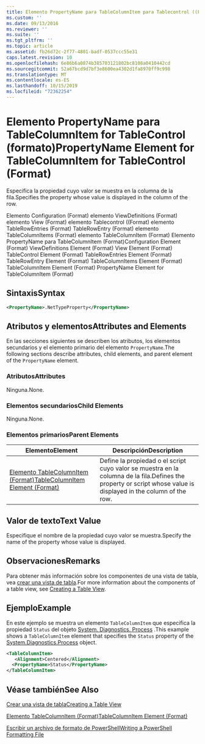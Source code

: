 ```yaml
---
title: Elemento PropertyName para TableColumnItem para Tablecontrol ((Format) | Microsoft Docs
ms.custom: ''
ms.date: 09/13/2016
ms.reviewer: ''
ms.suite: ''
ms.tgt_pltfrm: ''
ms.topic: article
ms.assetid: fb26d72c-2f77-4801-badf-0537ccc55e31
caps.latest.revision: 10
ms.openlocfilehash: 6e86b6a0874b385703121802bc8108a0410442cd
ms.sourcegitcommit: 52a67bcd9d7bf3e8600ea4302d1fa8970ff9c998
ms.translationtype: MT
ms.contentlocale: es-ES
ms.lasthandoff: 10/15/2019
ms.locfileid: "72362254"
---
```

# <a name="propertyname-element-for-tablecolumnitem-for-tablecontrol-format"></a><span data-ttu-id="3ae0a-102">Elemento PropertyName para TableColumnItem for TableControl (formato)</span><span class="sxs-lookup"><span data-stu-id="3ae0a-102">PropertyName Element for TableColumnItem for TableControl (Format)</span></span>

<span data-ttu-id="3ae0a-103">Especifica la propiedad cuyo valor se muestra en la columna de la fila.</span><span class="sxs-lookup"><span data-stu-id="3ae0a-103">Specifies the property whose value is displayed in the column of the row.</span></span>

<span data-ttu-id="3ae0a-104">Elemento Configuration (Format) elemento ViewDefinitions (Format) elemento View (Format) elemento Tablecontrol ((Format) elemento TableRowEntries (Format) TableRowEntry (Format) elemento TableColumnItems (Format) elemento TableColumnItem (Format) Elemento PropertyName para TableColumnItem (Format)</span><span class="sxs-lookup"><span data-stu-id="3ae0a-104">Configuration Element (Format) ViewDefinitions Element (Format) View Element (Format) TableControl Element (Format) TableRowEntries Element (Format) TableRowEntry Element (Format) TableColumnItems Element (Format) TableColumnItem Element (Format) PropertyName Element for TableColumnItem (Format)</span></span>

## <a name="syntax"></a><span data-ttu-id="3ae0a-105">Sintaxis</span><span class="sxs-lookup"><span data-stu-id="3ae0a-105">Syntax</span></span>

```xml
<PropertyName>.NetTypeProperty</PropertyName>
```

## <a name="attributes-and-elements"></a><span data-ttu-id="3ae0a-106">Atributos y elementos</span><span class="sxs-lookup"><span data-stu-id="3ae0a-106">Attributes and Elements</span></span>

<span data-ttu-id="3ae0a-107">En las secciones siguientes se describen los atributos, los elementos secundarios y el elemento primario del elemento `PropertyName`.</span><span class="sxs-lookup"><span data-stu-id="3ae0a-107">The following sections describe attributes, child elements, and parent element of the `PropertyName` element.</span></span>

### <a name="attributes"></a><span data-ttu-id="3ae0a-108">Atributos</span><span class="sxs-lookup"><span data-stu-id="3ae0a-108">Attributes</span></span>

<span data-ttu-id="3ae0a-109">Ninguna.</span><span class="sxs-lookup"><span data-stu-id="3ae0a-109">None.</span></span>

### <a name="child-elements"></a><span data-ttu-id="3ae0a-110">Elementos secundarios</span><span class="sxs-lookup"><span data-stu-id="3ae0a-110">Child Elements</span></span>

<span data-ttu-id="3ae0a-111">Ninguna.</span><span class="sxs-lookup"><span data-stu-id="3ae0a-111">None.</span></span>

### <a name="parent-elements"></a><span data-ttu-id="3ae0a-112">Elementos primarios</span><span class="sxs-lookup"><span data-stu-id="3ae0a-112">Parent Elements</span></span>

|<span data-ttu-id="3ae0a-113">Elemento</span><span class="sxs-lookup"><span data-stu-id="3ae0a-113">Element</span></span>|<span data-ttu-id="3ae0a-114">Descripción</span><span class="sxs-lookup"><span data-stu-id="3ae0a-114">Description</span></span>|
|-------------|-----------------|
|[<span data-ttu-id="3ae0a-115">Elemento TableColumnItem (Format)</span><span class="sxs-lookup"><span data-stu-id="3ae0a-115">TableColumnItem Element (Format)</span></span>](./tablecolumnitem-element-for-tablecolumnitems-for-tablecontrol-format.md)|<span data-ttu-id="3ae0a-116">Define la propiedad o el script cuyo valor se muestra en la columna de la fila.</span><span class="sxs-lookup"><span data-stu-id="3ae0a-116">Defines the property or script whose value is displayed in the column of the row.</span></span>|

## <a name="text-value"></a><span data-ttu-id="3ae0a-117">Valor de texto</span><span class="sxs-lookup"><span data-stu-id="3ae0a-117">Text Value</span></span>

<span data-ttu-id="3ae0a-118">Especifique el nombre de la propiedad cuyo valor se muestra.</span><span class="sxs-lookup"><span data-stu-id="3ae0a-118">Specify the name of the property whose value is displayed.</span></span>

## <a name="remarks"></a><span data-ttu-id="3ae0a-119">Observaciones</span><span class="sxs-lookup"><span data-stu-id="3ae0a-119">Remarks</span></span>

<span data-ttu-id="3ae0a-120">Para obtener más información sobre los componentes de una vista de tabla, vea [crear una vista de tabla](./creating-a-table-view.md).</span><span class="sxs-lookup"><span data-stu-id="3ae0a-120">For more information about the components of a table view, see [Creating a Table View](./creating-a-table-view.md).</span></span>

## <a name="example"></a><span data-ttu-id="3ae0a-121">Ejemplo</span><span class="sxs-lookup"><span data-stu-id="3ae0a-121">Example</span></span>

<span data-ttu-id="3ae0a-122">En este ejemplo se muestra un elemento `TableColumnItem` que especifica la propiedad `Status` del objeto [System. Diagnostics. Process](/dotnet/api/System.Diagnostics.Process) .</span><span class="sxs-lookup"><span data-stu-id="3ae0a-122">This example shows a `TableColumnItem` element that specifies the `Status` property of the [System.Diagnostics.Process](/dotnet/api/System.Diagnostics.Process) object.</span></span>

```xml
<TableColumnItem>
   <Alignment>Centered</Alignment>
  <PropertyName>Status</PropertyName>
</TableColumnItem>

```

## <a name="see-also"></a><span data-ttu-id="3ae0a-123">Véase también</span><span class="sxs-lookup"><span data-stu-id="3ae0a-123">See Also</span></span>

[<span data-ttu-id="3ae0a-124">Crear una vista de tabla</span><span class="sxs-lookup"><span data-stu-id="3ae0a-124">Creating a Table View</span></span>](./creating-a-table-view.md)

[<span data-ttu-id="3ae0a-125">Elemento TableColumnItem (Format)</span><span class="sxs-lookup"><span data-stu-id="3ae0a-125">TableColumnItem Element (Format)</span></span>](./tablecolumnitem-element-for-tablecolumnitems-for-tablecontrol-format.md)

[<span data-ttu-id="3ae0a-126">Escribir un archivo de formato de PowerShell</span><span class="sxs-lookup"><span data-stu-id="3ae0a-126">Writing a PowerShell Formatting File</span></span>](./writing-a-powershell-formatting-file.md)
